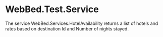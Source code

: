 # WebBed.Test.Service
The service WebBed.Services.HotelAvailability returns a list of hotels and rates based on destination Id and Number of nights stayed.

